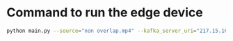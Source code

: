 # Command to run the edge device

```bash
python main.py --source="non overlap.mp4" --kafka_server_uri="217.15.165.221:9092,217.15.165.221:9093,217.15.165.221:9094" --model_path weights/best.onnx
```